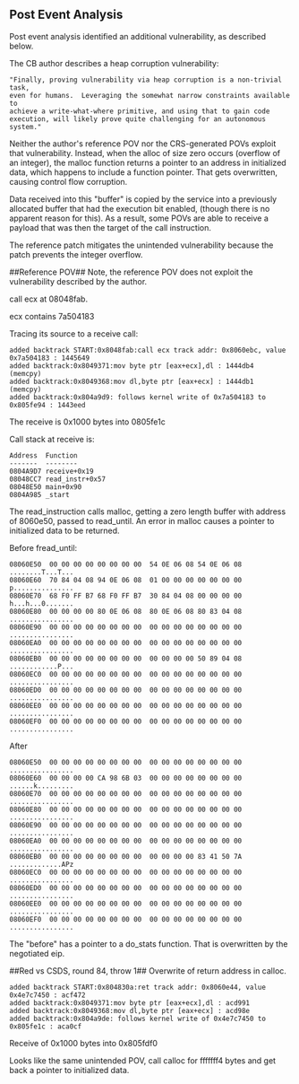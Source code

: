 ## Post Event Analysis
Post event analysis identified an additional vulnerability, as described below.

The CB author describes a heap corruption vulnerability:

    "Finally, proving vulnerability via heap corruption is a non-trivial task,
    even for humans.  Leveraging the somewhat narrow constraints available to
    achieve a write-what-where primitive, and using that to gain code
    execution, will likely prove quite challenging for an autonomous system."

Neither the author's reference POV nor the CRS-generated POVs exploit that vulnerability.  Instead, when the alloc of size zero occurs (overflow of an integer), the malloc function returns a pointer to an address in initialized data, which happens to include a function pointer.  That gets overwritten, causing control flow corruption.

Data received into this "buffer" is copied by the service into a previously allocated buffer that had the execution bit enabled,
(though there is no apparent reason for this).  As a result, some POVs are able to receive a payload that was then the target of
the call instruction.

The reference patch mitigates the unintended vulnerability because the patch prevents the integer overflow.

##Reference POV##
Note, the reference POV does not exploit the vulnerability described by the author.

call ecx at 08048fab.

ecx contains 7a504183

Tracing its source to a receive call:

    added backtrack START:0x8048fab:call ecx track addr: 0x8060ebc, value 0x7a504183 : 1445649
    added backtrack:0x8049371:mov byte ptr [eax+ecx],dl : 1444db4  (memcpy)
    added backtrack:0x8049368:mov dl,byte ptr [eax+ecx] : 1444db1  (memcpy)
    added backtrack:0x804a9d9: follows kernel write of 0x7a504183 to 0x805fe94 : 1443eed


The receive is 0x1000 bytes into 0805fe1c

Call stack at receive is:

    Address  Function
    -------  --------
    0804A9D7 receive+0x19
    08048CC7 read_instr+0x57
    08048E50 main+0x90
    0804A985 _start

The read\_instruction calls malloc, getting a zero length buffer
with address of 8060e50, passed to read\_until.  An error in malloc
causes a pointer to initialized data to be returned.

Before fread\_until:

    08060E50  00 00 00 00 00 00 00 00  54 0E 06 08 54 0E 06 08  ........T...T...
    08060E60  70 84 04 08 94 0E 06 08  01 00 00 00 00 00 00 00  p...............
    08060E70  68 F0 FF B7 68 F0 FF B7  30 84 04 08 00 00 00 00  h...h...0.......
    08060E80  00 00 00 00 80 0E 06 08  80 0E 06 08 80 83 04 08  ................
    08060E90  00 00 00 00 00 00 00 00  00 00 00 00 00 00 00 00  ................
    08060EA0  00 00 00 00 00 00 00 00  00 00 00 00 00 00 00 00  ................
    08060EB0  00 00 00 00 00 00 00 00  00 00 00 00 50 89 04 08  ............P...
    08060EC0  00 00 00 00 00 00 00 00  00 00 00 00 00 00 00 00  ................
    08060ED0  00 00 00 00 00 00 00 00  00 00 00 00 00 00 00 00  ................
    08060EE0  00 00 00 00 00 00 00 00  00 00 00 00 00 00 00 00  ................
    08060EF0  00 00 00 00 00 00 00 00  00 00 00 00 00 00 00 00  ................


After

    08060E50  00 00 00 00 00 00 00 00  00 00 00 00 00 00 00 00  ................
    08060E60  00 00 00 00 CA 98 6B 03  00 00 00 00 00 00 00 00  ......k.........
    08060E70  00 00 00 00 00 00 00 00  00 00 00 00 00 00 00 00  ................
    08060E80  00 00 00 00 00 00 00 00  00 00 00 00 00 00 00 00  ................
    08060E90  00 00 00 00 00 00 00 00  00 00 00 00 00 00 00 00  ................
    08060EA0  00 00 00 00 00 00 00 00  00 00 00 00 00 00 00 00  ................
    08060EB0  00 00 00 00 00 00 00 00  00 00 00 00 83 41 50 7A  .............APz
    08060EC0  00 00 00 00 00 00 00 00  00 00 00 00 00 00 00 00  ................
    08060ED0  00 00 00 00 00 00 00 00  00 00 00 00 00 00 00 00  ................
    08060EE0  00 00 00 00 00 00 00 00  00 00 00 00 00 00 00 00  ................
    08060EF0  00 00 00 00 00 00 00 00  00 00 00 00 00 00 00 00  ................

The "before" has a pointer to a do\_stats function.  That is overwritten
by the negotiated eip.

##Red vs CSDS, round 84, throw 1##
Overwrite of return address in calloc.

    added backtrack START:0x804830a:ret track addr: 0x8060e44, value 0x4e7c7450 : acf472
    added backtrack:0x8049371:mov byte ptr [eax+ecx],dl : acd991
    added backtrack:0x8049368:mov dl,byte ptr [eax+ecx] : acd98e
    added backtrack:0x804a9de: follows kernel write of 0x4e7c7450 to 0x805fe1c : aca0cf

Receive of 0x1000 bytes into 0x805fdf0

Looks like the same unintended POV, call calloc for fffffff4 bytes and get back
a pointer to initialized data.
